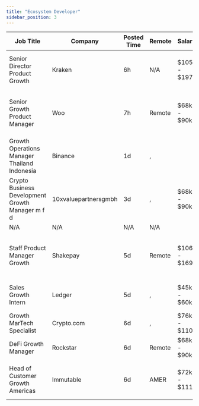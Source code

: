 ```yaml
---
title: "Ecosystem Developer"
sidebar_position: 3
---
```


| Job Title | Company | Posted Time | Remote | Salary | Tags | Apply Link |
|-----------|---------|-------------|--------|--------|------|------------|
| Senior Director Product Growth | Kraken | 6h | N/A | $105k - $197k | growth, executive, senior, blockchain, crypto | [Apply](https://web3.career/senior-director-product-growth-kraken/100947) |
| Senior Growth Product Manager | Woo | 7h | Remote | $68k - $90k | growth, product manager, non tech, senior, blockchain | [Apply](https://web3.career/senior-growth-product-manager-woo/95664) |
| Growth Operations Manager Thailand Indonesia | Binance | 1d | , |  | growth, operations, blockchain, crypto | [Apply](https://web3.career/growth-operations-manager-thailand-indonesia-binance/100815) |
| Crypto Business Development Growth Manager m f d | 10xvaluepartnersgmbh | 3d | , | $68k - $90k | business development, sales, non tech, growth, crypto | [Apply](https://web3.career/crypto-business-development-growth-manager-m-f-d-10xvaluepartnersgmbh/100768) |
| N/A | N/A | N/A | N/A |  |  | [Apply](https://web3.career/metana) |
| Staff Product Manager Growth | Shakepay | 5d | Remote | $106k - $169k | growth, product manager, non tech, bitcoin, remote | [Apply](https://web3.career/staff-product-manager-growth-shakepay/100652) |
| Sales Growth Intern | Ledger | 5d | , | $45k - $60k | growth, intern, entry level, sales, non tech | [Apply](https://web3.career/sales-growth-intern-ledger/100643) |
| Growth MarTech Specialist | Crypto.com | 6d | , | $76k - $110k | growth, crypto | [Apply](https://web3.career/growth-martech-specialist-crypto-com/100635) |
| DeFi Growth Manager | Rockstar | 6d | Remote | $68k - $90k | growth, crypto, defi, remote | [Apply](https://web3.career/defi-growth-manager-rockstar/100629) |
| Head of Customer Growth Americas | Immutable | 6d | AMER | $72k - $111k | growth, executive, blockchain, crypto, ethereum | [Apply](https://web3.career/head-of-customer-growth-americas-immutable/100597) |
